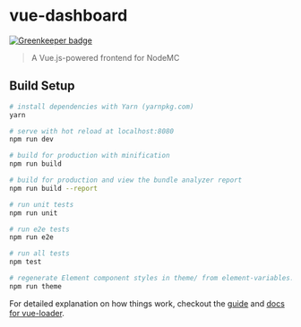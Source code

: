 # vue-dashboard

[![Greenkeeper badge](https://badges.greenkeeper.io/NodeMC/Dashboard.svg)](https://greenkeeper.io/)

> A Vue.js-powered frontend for NodeMC

## Build Setup

``` bash
# install dependencies with Yarn (yarnpkg.com)
yarn

# serve with hot reload at localhost:8080
npm run dev

# build for production with minification
npm run build

# build for production and view the bundle analyzer report
npm run build --report

# run unit tests
npm run unit

# run e2e tests
npm run e2e

# run all tests
npm test

# regenerate Element component styles in theme/ from element-variables.css
npm run theme
```

For detailed explanation on how things work, checkout the [guide](http://vuejs-templates.github.io/webpack/) and [docs for vue-loader](http://vuejs.github.io/vue-loader).
